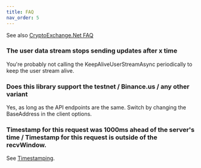 ```yaml
---
title: FAQ
nav_order: 5
---
```


See also [CryptoExchange.Net FAQ](https://jkorf.github.io/CryptoExchange.Net/FAQ.html)

### The user data stream stops sending updates after x time 
You're probably not calling the KeepAliveUserStreamAsync periodically to keep the user stream alive.

### Does this library support the testnet / Binance.us / any other variant  

Yes, as long as the API endpoints are the same. Switch by changing the BaseAddress in the client options.

### Timestamp for this request was 1000ms ahead of the server's time / Timestamp for this request is outside of the recvWindow.  

See [Timestamping](Timestamping.html).

